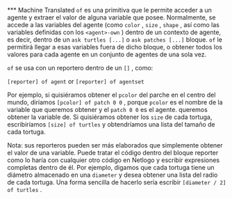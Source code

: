 ﻿*** Machine Translated
`of` es una primitiva que le permite acceder a un agente y extraer el valor de alguna variable que posee. Normalmente, se accede a las variables del agente (como `color` , `size` , `shape` , así como las variables definidas con los `<agent>-own` ) dentro de un contexto de agente, es decir, dentro de un `ask turtles [...]` o `ask patches [...]` bloque. `of` le permitirá llegar a esas variables fuera de dicho bloque, o obtener todos los valores para cada agente en un conjunto de agentes de una sola vez.

`of` se usa con un reportero dentro de un `[]` , como:

`[reporter] of agent` or `[reporter] of agentset`

Por ejemplo, si quisiéramos obtener el `pcolor` del parche en el centro del mundo, diríamos `[pcolor] of patch 0 0` , porque `pcolor` es el nombre de la variable que queremos obtener y el `patch 0 0` es el agente. queremos obtener la variable de. Si quisiéramos obtener los `size` de cada tortuga, escribiríamos `[size] of turtles` y obtendríamos una lista del tamaño de cada tortuga.

Nota: sus reporteros pueden ser más elaborados que simplemente obtener el valor de una variable. Puede tratar el código dentro del bloque reporter como lo haría con cualquier otro código en Netlogo y escribir expresiones completas dentro de él. Por ejemplo, digamos que cada tortuga tiene un diámetro almacenado en una `diameter` y desea obtener una lista del radio de cada tortuga. Una forma sencilla de hacerlo sería escribir `[diameter / 2] of turtles` .